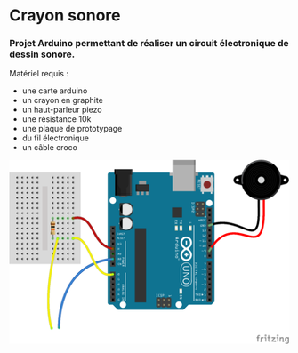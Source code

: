 # Crayon sonore

### Projet Arduino permettant de réaliser un circuit électronique de dessin sonore.

Matériel requis :

* une carte arduino
* un crayon en graphite
* un haut-parleur piezo
* une résistance 10k
* une plaque de prototypage
* du fil électronique
* un câble croco

![](crayon-sonore.png)

